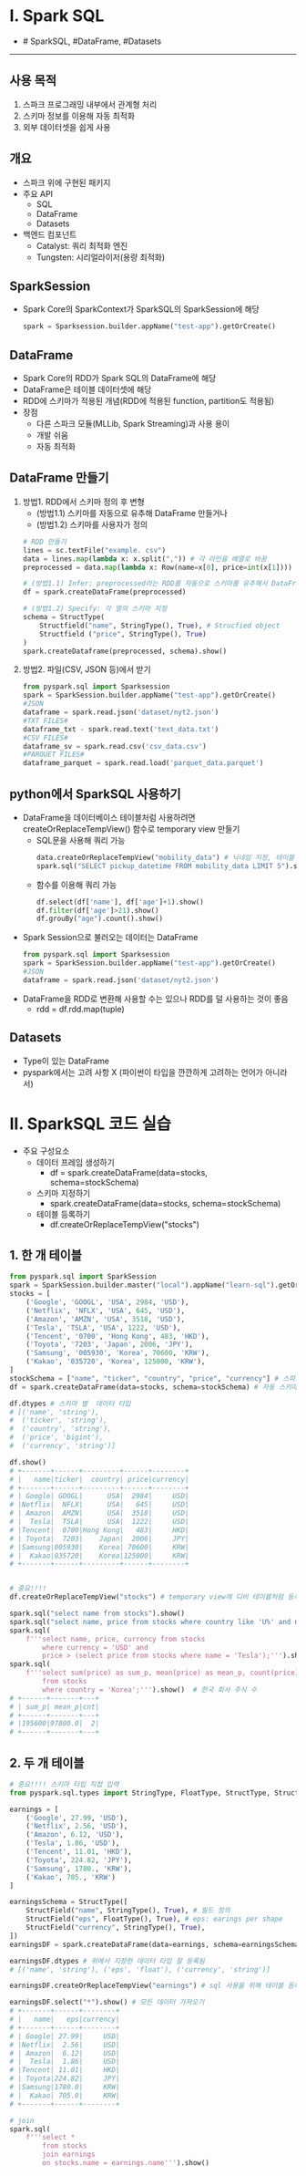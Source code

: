 # I. Spark SQL

- \# SparkSQL, #DataFrame, #Datasets
---

## 사용 목적
1. 스파크 프로그래밍 내부에서 관계형 처리
2. 스키마 정보를 이용해 자동 최적화
3. 외부 데이터셋을 쉽게 사용

## 개요
- 스파크 위에 구현된 패키지
- 주요 API
    - SQL
    - DataFrame
    - Datasets
- 백엔드 컴포넌트
    - Catalyst: 쿼리 최적화 엔진
    - Tungsten: 시리얼라이저(용량 최적화)

## SparkSession
-  Spark Core의 SparkContext가 SparkSQL의 SparkSession에 해당
    ```python
    spark = Sparksession.builder.appName("test-app").getOrCreate()
    ```
## DataFrame
- Spark Core의 RDD가 Spark SQL의 DataFrame에 해당
- DataFrame은 테이블 데이터셋에 해당
- RDD에 스키마가 적용된 개념(RDD에 적용된 function, partition도 적용됨)
- 장점
    - 다른 스파크 모듈(MLLib, Spark Streaming)과 사용 용이
    - 개발 쉬움
    - 자동 최적화
## DataFrame 만들기
1. 방법1. RDD에서 스키마 정의 후 변형
    - (방법1.1) 스키마를 자동으로 유추해 DataFrame 만들거나
    - (방법1.2) 스키마를 사용자가 정의
    ```python
    # RDD 만들기
    lines = sc.textFile("example. csv")
    data = lines.map(lambda x: x.split(",")) # 각 라인을 배열로 바꿈
    preprocessed = data.map(lambda x: Row(name=x[0], price=int(x[1]))) # 각 열을 입력값으로 받아 Row object 만듦

    # (방법1.1) Infer: preprocessed라는 RDD를 자동으로 스키마를 유추해서 DataFrame 만들기
    df = spark.createDataFrame(preprocessed) 

    # (방법1.2) Specify: 각 열의 스키마 지정
    schema = StructType(
        Structfield("name", StringType(), True), # Strucfied object
        Structfield ("price", StringType(), True)
    )
    spark.createDataframe(preprocessed, schema).show()
    ```
2. 방법2. 파일(CSV, JSON 등)에서 받기
    ```python
    from pyspark.sql import Sparksession
    spark = SparkSession.builder.appName("test-app").getOrCreate()
    #JSON
    dataframe = spark.read.json('dataset/nyt2.json')
    #TXT FILES#
    dataframe_txt - spark.read.text('text_data.txt')
    #CSV FILES#
    dataframe_sv = spark.read.csv('csv_data.csv')
    #PAROUET FILES#
    dataframe_parquet = spark.read.load('parquet_data.parquet')
    ```
## python에서 SparkSQL 사용하기
- DataFrame을 데이터베이스 테이블처럼 사용하려면 createOrReplaceTempView() 함수로 temporary view 만들기
    - SQL문을 사용해 쿼리 가능
        ```python
        data.createOrReplaceTempView("mobility_data") # 닉네임 지정, 테이블 명에 해당
        spark.sql("SELECT pickup_datetime FROM mobility_data LIMIT 5").show()
        ```
    - 함수를 이용해 쿼리 가능
        ```python
        df.select(df['name'], df['age']+1).show()
        df.filter(df['age']>21).show()
        df.grouBy("age").count().show()
        ```
- Spark Session으로 불러오는 데이터는 DataFrame
    ```python
    from pyspark.sql import Sparksession
    spark = SparkSession.builder.appName("test-app").getOrCreate()
    #JSON
    dataframe = spark.read.json('dataset/nyt2.json')
    ```
- DataFrame을 RDD로 변환해 사용할 수는 있으나 RDD를 덜 사용하는 것이 좋음
    - rdd = df.rdd.map(tuple)

## Datasets
- Type이 있는 DataFrame
- pyspark에서는 고려 사항 X (파이썬이 타입을 깐깐하게 고려하는 언어가 아니라서)


# II. SparkSQL 코드 실습
- 주요 구성요소
    - 데이터 프레임 생성하기
        - df = spark.createDataFrame(data=stocks, schema=stockSchema) 
    - 스키마 지정하기
        - spark.createDataFrame(data=stocks, schema=stockSchema)
    - 테이블 등록하기
        - df.createOrReplaceTempView("stocks") 

## 1. 한 개 테이블

```python
from pyspark.sql import SparkSession
spark = SparkSession.builder.master("local").appName("learn-sql").getOrCreate()
stocks = [
    ('Google', 'GOOGL', 'USA', 2984, 'USD'), 
    ('Netflix', 'NFLX', 'USA', 645, 'USD'),
    ('Amazon', 'AMZN', 'USA', 3518, 'USD'),
    ('Tesla', 'TSLA', 'USA', 1222, 'USD'),
    ('Tencent', '0700', 'Hong Kong', 483, 'HKD'),
    ('Toyota', '7203', 'Japan', 2006, 'JPY'),
    ('Samsung', '005930', 'Korea', 70600, 'KRW'),
    ('Kakao', '035720', 'Korea', 125000, 'KRW'),
]
stockSchema = ["name", "ticker", "country", "price", "currency"] # 스파크 스키마(컬럼에 해당)
df = spark.createDataFrame(data=stocks, schema=stockSchema) # 자동 스키마 타입 지정

df.dtypes # 스키마 별  데이터 타입
# [('name', 'string'),
#  ('ticker', 'string'),
#  ('country', 'string'),
#  ('price', 'bigint'),
#  ('currency', 'string')]

df.show()
# +-------+------+---------+------+--------+
# |   name|ticker|  country| price|currency|
# +-------+------+---------+------+--------+
# | Google| GOOGL|      USA|  2984|     USD|
# |Netflix|  NFLX|      USA|   645|     USD|
# | Amazon|  AMZN|      USA|  3518|     USD|
# |  Tesla|  TSLA|      USA|  1222|     USD|
# |Tencent|  0700|Hong Kong|   483|     HKD|
# | Toyota|  7203|    Japan|  2006|     JPY|
# |Samsung|005930|    Korea| 70600|     KRW|
# |  Kakao|035720|    Korea|125000|     KRW|
# +-------+------+---------+------+--------+


# 중요!!!!
df.createOrReplaceTempView("stocks") # temporary view에 디비 테이블처럼 등록해야 sql 사용 가능

spark.sql("select name from stocks").show()
spark.sql("select name, price from stocks where country like 'U%' and name not like '%e%'").show() # 국가 이름이 U로 시작하고 e로 끝나지 않는 주식만 가져오기
spark.sql(
    f'''select name, price, currency from stocks 
        where currency = 'USD' and 
        price > (select price from stocks where name = 'Tesla');''').show() # 환이 USD이고 Tesla보다 주가가 높은 주식 선택
spark.sql(
    f'''select sum(price) as sum_p, mean(price) as mean_p, count(price) as cnt
        from stocks 
        where country = 'Korea';''').show()  # 한국 회사 주식 수
# +------+-------+---+
# | sum_p| mean_p|cnt|
# +------+-------+---+
# |195600|97800.0|  2|
# +------+-------+---+
```

## 2. 두 개 테이블
```python
# 중요!!!! 스키마 타입 직접 입력
from pyspark.sql.types import StringType, FloatType, StructType, StructField

earnings = [
    ('Google', 27.99, 'USD'), 
    ('Netflix', 2.56, 'USD'),
    ('Amazon', 6.12, 'USD'),
    ('Tesla', 1.86, 'USD'),
    ('Tencent', 11.01, 'HKD'),
    ('Toyota', 224.82, 'JPY'),
    ('Samsung', 1780., 'KRW'),
    ('Kakao', 705., 'KRW')
]

earningsSchema = StructType([
    StructField("name", StringType(), True), # 필드 정의
    StructField("eps", FloatType(), True), # eps: earings per shape
    StructField("currency", StringType(), True),
])
earningsDF = spark.createDataFrame(data=earnings, schema=earningsSchema) # 회사가 버는 돈

earningsDF.dtypes # 위에서 지정한 데이터 타입 잘 등록됨
# [('name', 'string'), ('eps', 'float'), ('currency', 'string')]

earningsDF.createOrReplaceTempView("earnings") # sql 사용을 위해 테이블 등록

earningsDF.select("*").show() # 모든 데이터 가져오기
# +-------+------+--------+
# |   name|   eps|currency|
# +-------+------+--------+
# | Google| 27.99|     USD|
# |Netflix|  2.56|     USD|
# | Amazon|  6.12|     USD|
# |  Tesla|  1.86|     USD|
# |Tencent| 11.01|     HKD|
# | Toyota|224.82|     JPY|
# |Samsung|1780.0|     KRW|
# |  Kakao| 705.0|     KRW|
# +-------+------+--------+

# join
spark.sql(
    f'''select * 
        from stocks 
        join earnings 
        on stocks.name = earnings.name''').show() 
```